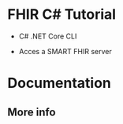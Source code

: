 # FHIR C# Tutorial

* C# .NET Core CLI

* Acces a SMART FHIR server

# Documentation


## More info

